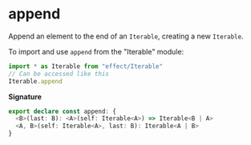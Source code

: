 # append

Append an element to the end of an `Iterable`, creating a new `Iterable`.

To import and use `append` from the "Iterable" module:

```ts
import * as Iterable from "effect/Iterable"
// Can be accessed like this
Iterable.append
```

**Signature**

```ts
export declare const append: {
  <B>(last: B): <A>(self: Iterable<A>) => Iterable<B | A>
  <A, B>(self: Iterable<A>, last: B): Iterable<A | B>
}
```
